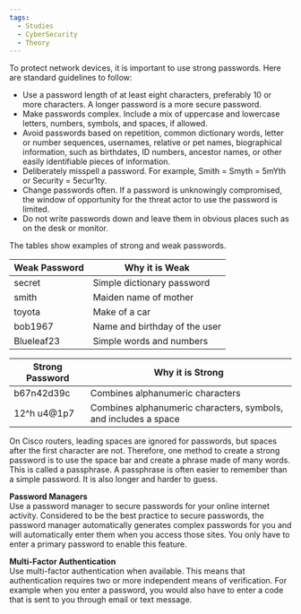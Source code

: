 ```yaml
---
tags:
  - Studies
  - CyberSecurity
  - Theory
---
```


To protect network devices, it is important to use strong passwords. Here are standard guidelines to follow:

- Use a password length of at least eight characters, preferably 10 or more characters. A longer password is a more secure password.
- Make passwords complex. Include a mix of uppercase and lowercase letters, numbers, symbols, and spaces, if allowed.
- Avoid passwords based on repetition, common dictionary words, letter or number sequences, usernames, relative or pet names, biographical information, such as birthdates, ID numbers, ancestor names, or other easily identifiable pieces of information.
- Deliberately misspell a password. For example, Smith = Smyth = 5mYth or Security = 5ecur1ty.
- Change passwords often. If a password is unknowingly compromised, the window of opportunity for the threat actor to use the password is limited.
- Do not write passwords down and leave them in obvious places such as on the desk or monitor.

The tables show examples of strong and weak passwords.

|Weak Password|Why it is Weak|
|---|---|
|secret|Simple dictionary password|
|smith|Maiden name of mother|
|toyota|Make of a car|
|bob1967|Name and birthday of the user|
|Blueleaf23|Simple words and numbers|

|Strong Password|Why it is Strong|
|---|---|
|b67n42d39c|Combines alphanumeric characters|
|12^h u4@1p7|Combines alphanumeric characters, symbols, and includes a space|

On Cisco routers, leading spaces are ignored for passwords, but spaces after the first character are not. Therefore, one method to create a strong password is to use the space bar and create a phrase made of many words. This is called a passphrase. A passphrase is often easier to remember than a simple password. It is also longer and harder to guess.

**Password Managers**  
Use a password manager to secure passwords for your online internet activity. Considered to be the best practice to secure passwords, the password manager automatically generates complex passwords for you and will automatically enter them when you access those sites. You only have to enter a primary password to enable this feature.

**Multi-Factor Authentication**  
Use multi-factor authentication when available. This means that authentication requires two or more independent means of verification. For example when you enter a password, you would also have to enter a code that is sent to you through email or text message.